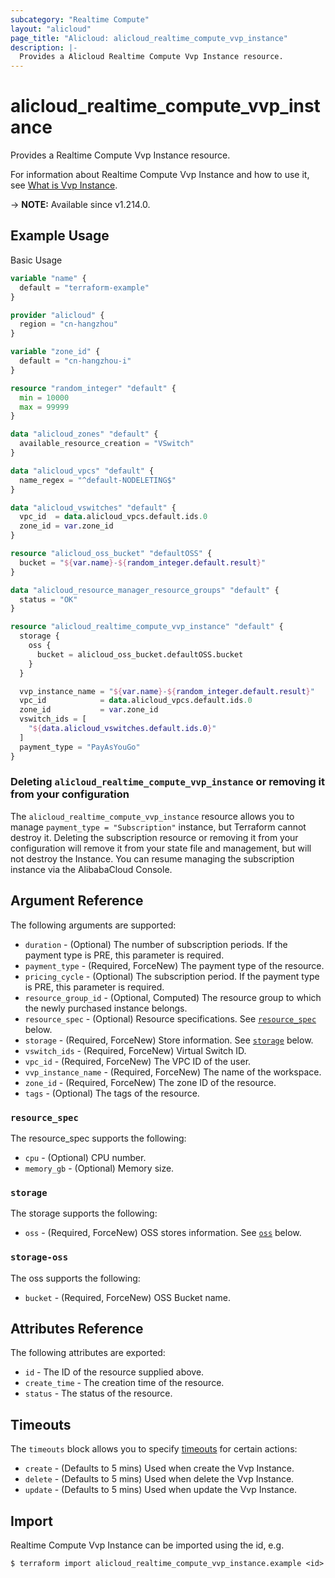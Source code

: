 ```yaml
---
subcategory: "Realtime Compute"
layout: "alicloud"
page_title: "Alicloud: alicloud_realtime_compute_vvp_instance"
description: |-
  Provides a Alicloud Realtime Compute Vvp Instance resource.
---
```


# alicloud_realtime_compute_vvp_instance

Provides a Realtime Compute Vvp Instance resource.

For information about Realtime Compute Vvp Instance and how to use it, see [What is Vvp Instance](https://next.api.alibabacloud.com/api/foasconsole/2019-06-01/CreateInstance).

-> **NOTE:** Available since v1.214.0.

## Example Usage

Basic Usage

```terraform
variable "name" {
  default = "terraform-example"
}

provider "alicloud" {
  region = "cn-hangzhou"
}

variable "zone_id" {
  default = "cn-hangzhou-i"
}

resource "random_integer" "default" {
  min = 10000
  max = 99999
}

data "alicloud_zones" "default" {
  available_resource_creation = "VSwitch"
}

data "alicloud_vpcs" "default" {
  name_regex = "^default-NODELETING$"
}

data "alicloud_vswitches" "default" {
  vpc_id  = data.alicloud_vpcs.default.ids.0
  zone_id = var.zone_id
}

resource "alicloud_oss_bucket" "defaultOSS" {
  bucket = "${var.name}-${random_integer.default.result}"
}

data "alicloud_resource_manager_resource_groups" "default" {
  status = "OK"
}

resource "alicloud_realtime_compute_vvp_instance" "default" {
  storage {
    oss {
      bucket = alicloud_oss_bucket.defaultOSS.bucket
    }
  }

  vvp_instance_name = "${var.name}-${random_integer.default.result}"
  vpc_id            = data.alicloud_vpcs.default.ids.0
  zone_id           = var.zone_id
  vswitch_ids = [
    "${data.alicloud_vswitches.default.ids.0}"
  ]
  payment_type = "PayAsYouGo"
}
```

### Deleting `alicloud_realtime_compute_vvp_instance` or removing it from your configuration

The `alicloud_realtime_compute_vvp_instance` resource allows you to manage  `payment_type = "Subscription"`  instance, but Terraform cannot destroy it.
Deleting the subscription resource or removing it from your configuration will remove it from your state file and management, but will not destroy the Instance.
You can resume managing the subscription instance via the AlibabaCloud Console.

## Argument Reference

The following arguments are supported:
* `duration` - (Optional) The number of subscription periods. If the payment type is PRE, this parameter is required.
* `payment_type` - (Required, ForceNew) The payment type of the resource.
* `pricing_cycle` - (Optional) The subscription period. If the payment type is PRE, this parameter is required.
* `resource_group_id` - (Optional, Computed) The resource group to which the newly purchased instance belongs.
* `resource_spec` - (Optional) Resource specifications. See [`resource_spec`](#resource_spec) below.
* `storage` - (Required, ForceNew) Store information. See [`storage`](#storage) below.
* `vswitch_ids` - (Required, ForceNew) Virtual Switch ID.
* `vpc_id` - (Required, ForceNew) The VPC ID of the user.
* `vvp_instance_name` - (Required, ForceNew) The name of the workspace.
* `zone_id` - (Required, ForceNew) The zone ID of the resource.
* `tags` - (Optional) The tags of the resource.

### `resource_spec`

The resource_spec supports the following:
* `cpu` - (Optional) CPU number.
* `memory_gb` - (Optional) Memory size.

### `storage`

The storage supports the following:
* `oss` - (Required, ForceNew) OSS stores information. See [`oss`](#storage-oss) below.

### `storage-oss`

The oss supports the following:
* `bucket` - (Required, ForceNew) OSS Bucket name.

## Attributes Reference

The following attributes are exported:
* `id` - The ID of the resource supplied above.
* `create_time` - The creation time of the resource.
* `status` - The status of the resource.

## Timeouts

The `timeouts` block allows you to specify [timeouts](https://www.terraform.io/docs/configuration-0-11/resources.html#timeouts) for certain actions:
* `create` - (Defaults to 5 mins) Used when create the Vvp Instance.
* `delete` - (Defaults to 5 mins) Used when delete the Vvp Instance.
* `update` - (Defaults to 5 mins) Used when update the Vvp Instance.

## Import

Realtime Compute Vvp Instance can be imported using the id, e.g.

```shell
$ terraform import alicloud_realtime_compute_vvp_instance.example <id>
```